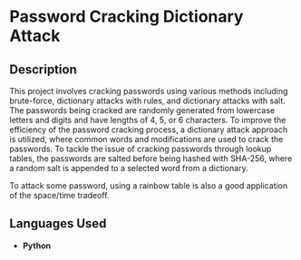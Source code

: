 <h1>Password Cracking Dictionary Attack</h1>


<h2>Description</h2>

This project involves cracking passwords using various methods including brute-force, dictionary attacks with rules, and dictionary attacks with salt. The passwords being cracked are randomly generated from lowercase letters and digits and have lengths of 4, 5, or 6 characters. To improve the efficiency of the password cracking process, a dictionary attack approach is utilized, where common words and modifications are used to crack the passwords. To tackle the issue of cracking passwords through lookup tables, the passwords are salted before being hashed with SHA-256, where a random salt is appended to a selected word from a dictionary. 

To attack some password, using a rainbow table is also a good application of the space/time tradeoff. 

<h2>Languages Used</h2>

- <b>Python </b> 

<!--
 ```diff
- text in red
+ text in green
! text in orange
# text in gray
@@ text in purple (and bold)@@
```
--!>
